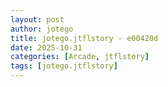 ```yaml
---
layout: post
author: jotego
title: jotego.jtflstory - e00420d
date: 2025-10-31
categories: [Arcade, jtflstory]
tags: [jotego.jtflstory]
---
```


